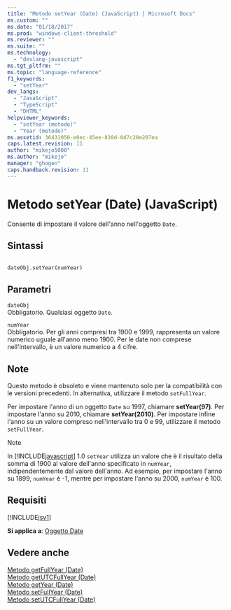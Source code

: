 ```yaml
---
title: "Metodo setYear (Date) (JavaScript) | Microsoft Docs"
ms.custom: ""
ms.date: "01/18/2017"
ms.prod: "windows-client-threshold"
ms.reviewer: ""
ms.suite: ""
ms.technology: 
  - "devlang-javascript"
ms.tgt_pltfrm: ""
ms.topic: "language-reference"
f1_keywords: 
  - "setYear"
dev_langs: 
  - "JavaScript"
  - "TypeScript"
  - "DHTML"
helpviewer_keywords: 
  - "setYear (metodo)"
  - "Year (metodo)"
ms.assetid: 36431050-e0ec-45ee-830d-0d7c20e207ea
caps.latest.revision: 11
author: "mikejo5000"
ms.author: "mikejo"
manager: "ghogen"
caps.handback.revision: 11
---
```

# Metodo setYear (Date) (JavaScript)
Consente di impostare il valore dell'anno nell'oggetto `Date`.  
  
## Sintassi  
  
```  
  
dateObj.setYear(numYear)   
```  
  
## Parametri  
 `dateObj`  
 Obbligatorio.  Qualsiasi oggetto `Date`.  
  
 `numYear`  
 Obbligatorio.  Per gli anni compresi tra 1900 e 1999, rappresenta un valore numerico uguale all'anno meno 1900.  Per le date non comprese nell'intervallo, è un valore numerico a 4 cifre.  
  
## Note  
 Questo metodo è obsoleto e viene mantenuto solo per la compatibilità con le versioni precedenti.  In alternativa, utilizzare il metodo `setFullYear`.  
  
 Per impostare l'anno di un oggetto `Date` su 1997, chiamare **setYear\(97\)**.  Per impostare l'anno su 2010, chiamare **setYear\(2010\)**.  Per impostare infine l'anno su un valore compreso nell'intervallo tra 0 e 99, utilizzare il metodo `setFullYear`.  
  
> [!NOTE]
>  In [!INCLUDE[javascript](../../javascript/includes/javascript-md.md)] 1.0 `setYear` utilizza un valore che è il risultato della somma di 1900 al valore dell'anno specificato in `numYear`, indipendentemente dal valore dell'anno.  Ad esempio, per impostare l'anno su 1899, `numYear` è \-1, mentre per impostare l'anno su 2000, `numYear` è 100.  
  
## Requisiti  
 [!INCLUDE[jsv1](../../javascript/misc/includes/jsv1-md.md)]  
  
 **Si applica a**: [Oggetto Date](../../javascript/reference/date-object-javascript.md)  
  
## Vedere anche  
 [Metodo getFullYear \(Date\)](../../javascript/reference/getfullyear-method-date-javascript.md)   
 [Metodo getUTCFullYear \(Date\)](../../javascript/reference/getutcfullyear-method-date-javascript.md)   
 [Metodo getYear \(Date\)](../../javascript/reference/getyear-method-date-javascript.md)   
 [Metodo setFullYear \(Date\)](../../javascript/reference/setfullyear-method-date-javascript.md)   
 [Metodo setUTCFullYear \(Date\)](../../javascript/reference/setutcfullyear-method-date-javascript.md)